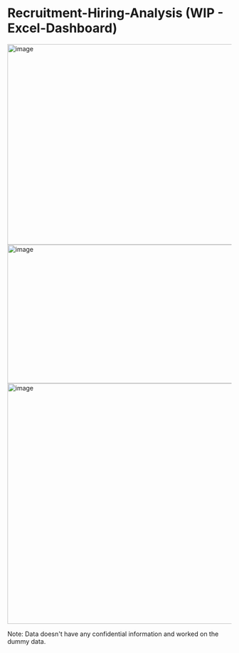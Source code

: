 # Recruitment-Hiring-Analysis (WIP - Excel-Dashboard)



<img width="1353" height="451" alt="image" src="https://github.com/user-attachments/assets/11fa88d6-5ca9-4c0a-9b0a-4f3eb67dae98" />
<img width="1371" height="312" alt="image" src="https://github.com/user-attachments/assets/5d2b5539-db7a-4d4f-8d0a-443378abfa2e" />
<img width="1415" height="541" alt="image" src="https://github.com/user-attachments/assets/8b138c98-2bb7-492f-a926-82d8ca7d5fa8" />




Note: Data doesn't have any confidential information and worked on the dummy data.
